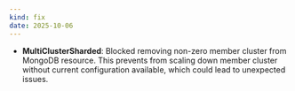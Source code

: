 ```yaml
---
kind: fix
date: 2025-10-06
---
```


* **MultiClusterSharded**: Blocked removing non-zero member cluster from MongoDB resource. This prevents from scaling down member cluster without current configuration available, which could lead to unexpected issues.
